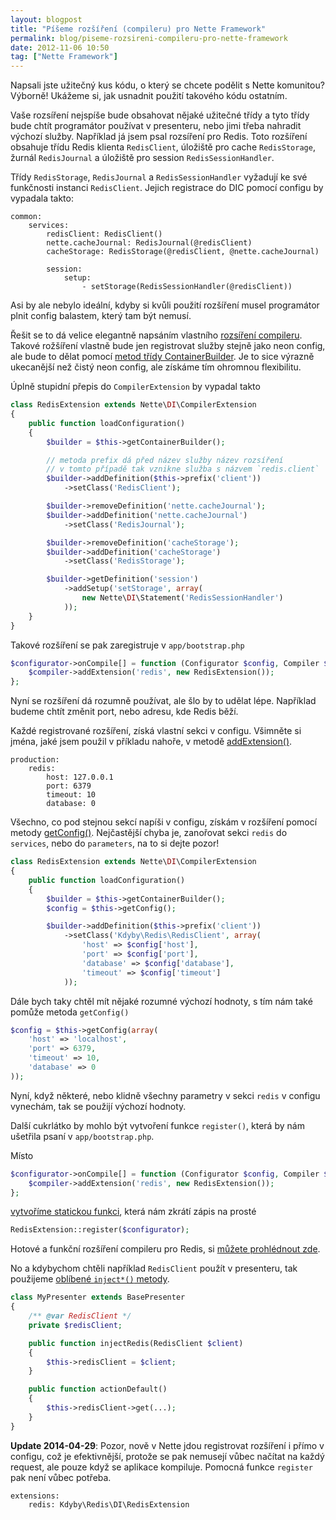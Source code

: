 ```yaml
---
layout: blogpost
title: "Píšeme rozšíření (compileru) pro Nette Framework"
permalink: blog/piseme-rozsireni-compileru-pro-nette-framework
date: 2012-11-06 10:50
tag: ["Nette Framework"]
---
```


Napsali jste užitečný kus kódu, o který se chcete podělit s Nette komunitou? Výborně! Ukážeme si, jak usnadnit použití takového kódu ostatním.

Vaše rozsíření nejspíše bude obsahovat nějaké užitečné třídy a tyto třídy bude chtít programátor používat v presenteru, nebo jimi třeba nahradit výchozí služby. Například já jsem psal rozsíření pro Redis. Toto rozšíření obsahuje třídu Redis klienta `RedisClient`, úložiště pro cache `RedisStorage`, žurnál `RedisJournal` a úložiště pro session `RedisSessionHandler`.

Třídy `RedisStorage`, `RedisJournal` a `RedisSessionHandler` vyžadují ke své funkčnosti instanci `RedisClient`. Jejich registrace do DIC pomocí configu by vypadala takto:


~~~ neon
common:
    services:
        redisClient: RedisClient()
        nette.cacheJournal: RedisJournal(@redisClient)
        cacheStorage: RedisStorage(@redisClient, @nette.cacheJournal)

        session:
            setup:
                - setStorage(RedisSessionHandler(@redisClient))
~~~


Asi by ale nebylo ideální, kdyby si kvůli použití rozšíření musel programátor plnit config balastem, který tam být nemusí.

Řešit se to dá velice elegantně napsáním vlastního [rozsíření compileru](http://doc.nette.org/cs/di-extensions). Takové rožšíření vlastně bude jen registrovat služby stejně jako neon config, ale bude to dělat pomocí [metod třídy ContainerBuilder](http://api.kdyby.org/class-Nette.DI.ContainerBuilder.html). Je to sice výrazně ukecanější než čistý neon config, ale získáme tím ohromnou flexibilitu.

Úplně stupidní přepis do `CompilerExtension` by vypadal takto


~~~ php
class RedisExtension extends Nette\DI\CompilerExtension
{
    public function loadConfiguration()
    {
        $builder = $this->getContainerBuilder();

        // metoda prefix dá před název služby název rozsíření
        // v tomto případě tak vznikne služba s názvem `redis.client`
        $builder->addDefinition($this->prefix('client'))
            ->setClass('RedisClient');

        $builder->removeDefinition('nette.cacheJournal');
        $builder->addDefinition('nette.cacheJournal')
            ->setClass('RedisJournal');

        $builder->removeDefinition('cacheStorage');
        $builder->addDefinition('cacheStorage')
            ->setClass('RedisStorage');

        $builder->getDefinition('session')
            ->addSetup('setStorage', array(
                new Nette\DI\Statement('RedisSessionHandler')
            ));
    }
}
~~~


Takové rozšíření se pak zaregistruje v `app/bootstrap.php`


~~~ php
$configurator->onCompile[] = function (Configurator $config, Compiler $compiler) {
    $compiler->addExtension('redis', new RedisExtension());
};
~~~


Nyní se rozšíření dá rozumně používat, ale šlo by to udělat lépe. Například budeme chtít změnit port, nebo adresu, kde Redis běží.

Každé registrované rozšíření, získá vlastní sekci v configu. Všimněte si jména, jaké jsem použil v příkladu nahoře, v metodě [addExtension()](http://api.kdyby.org/class-Nette.DI.Compiler.html#_addExtension).

~~~ neon
production:
    redis:
        host: 127.0.0.1
        port: 6379
        timeout: 10
        database: 0
~~~

Všechno, co pod stejnou sekcí napíši v configu, získám v rozšíření pomocí metody [getConfig()](http://api.kdyby.org/class-Nette.DI.CompilerExtension.html#_getConfig). Nejčastější chyba je, zanořovat sekci `redis` do `services`, nebo do `parameters`, na to si dejte pozor!

~~~ php
class RedisExtension extends Nette\DI\CompilerExtension
{
    public function loadConfiguration()
    {
        $builder = $this->getContainerBuilder();
        $config = $this->getConfig();

        $builder->addDefinition($this->prefix('client'))
            ->setClass('Kdyby\Redis\RedisClient', array(
                'host' => $config['host'],
                'port' => $config['port'],
                'database' => $config['database'],
                'timeout' => $config['timeout']
            ));
~~~

Dále bych taky chtěl mít nějaké rozumné výchozí hodnoty, s tím nám také pomůže metoda `getConfig()`

~~~ php
$config = $this->getConfig(array(
    'host' => 'localhost',
    'port' => 6379,
    'timeout' => 10,
    'database' => 0
));
~~~

Nyní, když některé, nebo klidně všechny parametry v sekci `redis` v configu vynechám, tak se použijí výchozí hodnoty.

Další cukrlátko by mohlo být vytvoření funkce `register()`, která by nám ušetřila psaní v `app/bootstrap.php`.

Místo

~~~ php
$configurator->onCompile[] = function (Configurator $config, Compiler $compiler) {
    $compiler->addExtension('redis', new RedisExtension());
};
~~~

[vytvoříme statickou funkci](https://github.com/Kdyby/Redis/blob/1df4d84a599e883255e76e53e6e1468ade127e25/src/Kdyby/Redis/DI/RedisExtension.php#L173-L181), která nám zkrátí zápis na prosté

~~~ php
RedisExtension::register($configurator);
~~~

Hotové a funkční rozšíření compileru pro Redis, si [můžete prohlédnout zde](https://github.com/Kdyby/Redis/blob/1df4d84a599e883255e76e53e6e1468ade127e25/src/Kdyby/Redis/DI/RedisExtension.php).

No a kdybychom chtěli například `RedisClient` použít v presenteru, tak použijeme [oblíbené `inject*()` metody](http://pla.nette.org/cs/inject-autowire).

~~~ php
class MyPresenter extends BasePresenter
{
    /** @var RedisClient */
    private $redisClient;

    public function injectRedis(RedisClient $client)
    {
        $this->redisClient = $client;
    }

    public function actionDefault()
    {
        $this->redisClient->get(...);
    }
}
~~~


**Update 2014-04-29**: Pozor, nově v Nette jdou registrovat rozšíření i přímo v configu, což je efektivnější, protože se pak nemusejí vůbec načítat na každý request, ale pouze když se aplikace kompiluje.
Pomocná funkce `register` pak není vůbec potřeba.

~~~ neon
extensions:
    redis: Kdyby\Redis\DI\RedisExtension
~~~
